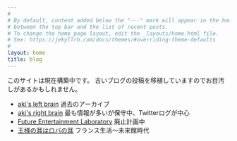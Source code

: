 ```yaml
---
#
# By default, content added below the "---" mark will appear in the home page
# between the top bar and the list of recent posts.
# To change the home page layout, edit the _layouts/home.html file.
# See: https://jekyllrb.com/docs/themes/#overriding-theme-defaults
#
layout: home
title: blog
---
```

このサイトは現在構築中です。
古いブログの投稿を移植していますのでお目汚しがあるかもしれません。

- [aki's left brain](https://kaitas.github.io/blog/) 過去のアーカイブ
- [aki's right brain](http://aki.shirai.as/) 最も情報が多いが保守中、Twitterログが中心
- [Future Entertainment Laboratory](http://akihiko.shirai.as/) 廃止計画中
- [王様の耳はロバの耳](https://ameblo.jp/akihiko) フランス生活～未来館時代

